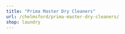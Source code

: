 ```yaml
---
title: "Prima Master Dry Cleaners"
url: /chelmsford/prima-master-dry-cleaners/
shop: laundry
---
```

